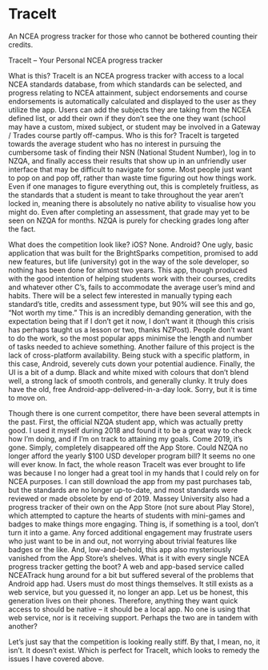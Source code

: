 # TraceIt
An NCEA progress tracker for those who cannot be bothered counting their credits.

TraceIt – Your Personal NCEA progress tracker

What is this?
TraceIt is an NCEA progress tracker with access to a local NCEA standards database, from which standards can be selected, and progress relating to NCEA attainment, subject endorsements and course endorsements is automatically calculated and displayed to the user as they utilize the app. Users can add the subjects they are taking from the NCEA defined list, or add their own if they don’t see the one they want (school may have a custom, mixed subject, or student may be involved in a Gateway / Trades course partly off-campus.
Who is this for?
TraceIt is targeted towards the average student who has no interest in pursuing the cumbersome task of finding their NSN (National Student Number), log in to NZQA, and finally access their results that show up in an unfriendly user interface that may be difficult to navigate for some. Most people just want to pop on and pop off, rather than waste time figuring out how things work. Even if one manages to figure everything out, this is completely fruitless, as the standards that a student is meant to take throughout the year aren’t locked in, meaning there is absolutely no native ability to visualise how you might do. Even after completing an assessment, that grade may yet to be seen on NZQA for months. NZQA is purely for checking grades long after the fact.


What does the competition look like?
iOS? None. 
Android? One ugly, basic application that was built for the BrightSparks competition, promised to add new features, but life (university) got in the way of the sole developer, so nothing has been done for almost two years. This app, though produced with the good intention of helping students work with their courses, credits and whatever other C’s, fails to accommodate the average user’s mind and habits. There will be a select few interested in manually typing each standard’s title, credits and assessment type, but 90% will see this and go, “Not worth my time.” 
This is an incredibly demanding generation, with the expectation being that if I don’t get it now, I don’t want it (though this crisis has perhaps taught us a lesson or two, thanks NZPost). People don’t want to do the work, so the most popular apps minimise the length and number of tasks needed to achieve something. 
Another failure of this project is the lack of cross-platform availability. Being stuck with a specific platform, in this case, Android, severely cuts down your potential audience. 
Finally, the UI is a bit of a dump. Black and white mixed with colours that don’t blend well, a strong lack of smooth controls, and generally clunky. It truly does have the old, free Android-app-delivered-in-a-day look. Sorry, but it is time to move on.

Though there is one current competitor, there have been several attempts in the past. First, the official NZQA student app, which was actually pretty good. I used it myself during 2018 and found it to be a great way to check how I’m doing, and if I’m on track to attaining my goals. Come 2019, it’s gone. Simply, completely disappeared off the App Store. Could NZQA no longer afford the yearly $100 USD developer program bill? It seems no one will ever know. In fact, the whole reason TraceIt was ever brought to life was because I no longer had a great tool in my hands that I could rely on for NCEA purposes. I can still download the app from my past purchases tab, but the standards are no longer up-to-date, and most standards were reviewed or made obsolete by end of 2019. 
Massey University also had a progress tracker of their own on the App Store (not sure about Play Store), which attempted to capture the hearts of students with mini-games and badges to make things more engaging. Thing is, if something is a tool, don’t turn it into a game. Any forced additional engagement may frustrate users who just want to be in and out, not worrying about trivial features like badges or the like. And, low-and-behold, this app also mysteriously vanished from the App Store’s shelves. What is it with every single NCEA progress tracker getting the boot?
A web and app-based service called NCEATrack hung around for a bit but suffered several of the problems that Android app had. Users must do most things themselves. It still exists as a web service, but you guessed it, no longer an app. Let us be honest, this generation lives on their phones. Therefore, anything they want quick access to should be native – it should be a local app. No one is using that web service, nor is it receiving support. Perhaps the two are in tandem with another?

Let’s just say that the competition is looking really stiff. By that, I mean, no, it isn’t. It doesn’t exist. Which is perfect for TraceIt, which looks to remedy the issues I have covered above.
